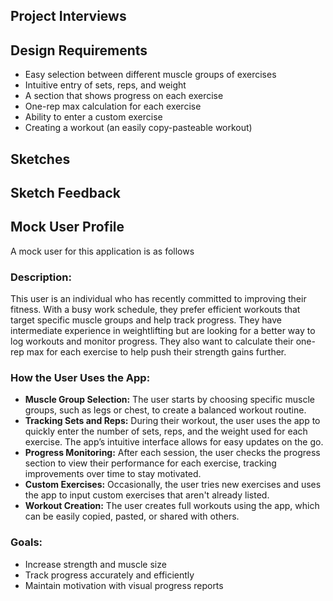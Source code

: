 ## Project  Interviews

## Design Requirements
- Easy selection between different muscle groups of exercises
- Intuitive entry of sets, reps, and weight
- A section that shows progress on each exercise
- One-rep max calculation for each exercise
- Ability to enter a custom exercise
- Creating a workout (an easily copy-pasteable workout)

## Sketches

## Sketch Feedback

## Mock User Profile
A mock user for this application is as follows


### Description:
This user is an individual who has recently committed to improving their fitness. With a busy work schedule, they prefer efficient workouts that target specific muscle groups and help track progress. They have intermediate experience in weightlifting but are looking for a better way to log workouts and monitor progress. They also want to calculate their one-rep max for each exercise to help push their strength gains further.

### How the User Uses the App:
- **Muscle Group Selection:** The user starts by choosing specific muscle groups, such as legs or chest, to create a balanced workout routine.
- **Tracking Sets and Reps:** During their workout, the user uses the app to quickly enter the number of sets, reps, and the weight used for each exercise. The app’s intuitive interface allows for easy updates on the go.
- **Progress Monitoring:** After each session, the user checks the progress section to view their performance for each exercise, tracking improvements over time to stay motivated.
- **Custom Exercises:** Occasionally, the user tries new exercises and uses the app to input custom exercises that aren't already listed.
- **Workout Creation:** The user creates full workouts using the app, which can be easily copied, pasted, or shared with others.

### Goals:
- Increase strength and muscle size
- Track progress accurately and efficiently
- Maintain motivation with visual progress reports

